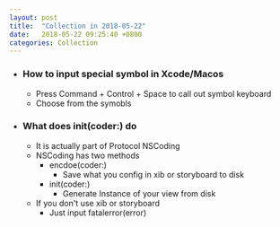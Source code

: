 ```yaml
---
layout: post
title:  "Collection in 2018-05-22"
date:   2018-05-22 09:25:40 +0800
categories: Collection
---
```

* ### How to input special symbol in Xcode/Macos
  * Press Command + Control + Space to call out symbol keyboard
  * Choose from the symobls
* ### What does init(coder:) do
  * It is actually part of Protocol NSCoding
  * NSCoding has two methods
    * encdoe(coder:)
      * Save what you config in xib or storyboard to disk
    * init(coder:)
      * Generate Instance of your view from disk
  * If you don't use xib or storyboard
    * Just input fatalerror(error)
